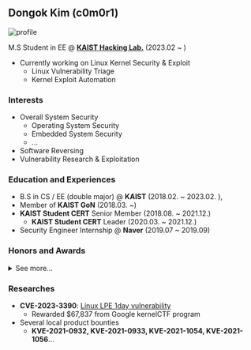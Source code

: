 
<!--
**c0m0r1/c0m0r1** is a ✨ _special_ ✨ repository because its `README.md` (this file) appears on your GitHub profile.

Here are some ideas to get you started:

- 🔭 I’m currently working on ...
- 🌱 I’m currently learning ...
- 👯 I’m looking to collaborate on ...
- 🤔 I’m looking for help with ...
- 💬 Ask me about ...
- 📫 How to reach me: ...
- 😄 Pronouns: ...
- ⚡ Fun fact: ...
-->

## Dongok Kim (c0m0r1)
![profile](https://avatars.githubusercontent.com/u/42940224)

M.S Student in EE @ **[KAIST Hacking Lab.](https://kaist-hacking.github.io/)** (2023.02 ~ )
 - Currently working on Linux Kernel Security & Exploit
   - Linux Vulnerability Triage
   - Kernel Exploit Automation

### Interests
 -  Overall System Security
    - Operating System Security
    - Embedded System Security
    - ...
 - Software Reversing 
 - Vulnerability Research & Exploitation

### Education and Experiences 
- B.S in CS / EE (double major) @ **KAIST** (2018.02. ~ 2023.02. ),
- Member of **KAIST GoN** (2018.03. ~)
- **KAIST Student CERT** Senior Member (2018.08. ~ 2021.12.)
  - **KAIST Student CERT** Leader (2020.03. ~ 2021.12.)
- Security Engineer Internship @ **Naver** (2019.07 ~ 2019.09)

### Honors and Awards
<details> <summary> See more...</summary>
  
#### CTFs
 - 2nd place in **Cyber Security Challenge** (as KAIST Hacking lab.), 2023 
 - 1st place in **Cyber Conflict Exercise** (Overall divison, as The Goose), 2023 
 - 1st place in **Codegate CTF** (University division, as KAIST GoN), 2022
 - 2nd place in **Cyber Conflict Exercise** (General division, as The Goose), 2022
 - 1st place in **WACON** (General division, as The Goose), 2022 
 - **DEFCON 27** Finalist (as KaisHack GoN), 2019 
 - Participation Award in II-B(Cryptography Problem Solving), **National Cryptography Contest**, 2018

#### Authors & Organizer
 - Challenge author & Organizer of **Whitehat Contest 2022**
 - Challenge author & Organizer of **Whitehat Contest 2021**
 - Challenge author & Organizer of **Cyber Operations Challenge 2020**
 - Challenge author of **CODEGATE CTF 2020**

#### Scholarship
 - National Science & Technology Scholarship (2020.02 ~ 2022.02)
  
</details>

### Researches
 - **CVE-2023-3390**: [Linux LPE 1day vulnerability](https://github.com/google/security-research/tree/master/pocs/linux/kernelctf/CVE-2023-3390_lts_cos_mitigation)
   - Rewarded $67,837 from Google kernelCTF program
  - Several local product bounties
    - **KVE-2021-0932, KVE-2021-0933, KVE-2021-1054, KVE-2021-1056**...


